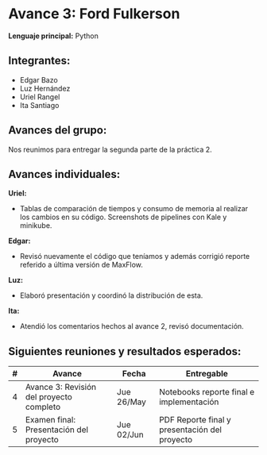 # Avance 3:  Ford Fulkerson


**Lenguaje principal:**  Python


## Integrantes:
* Edgar Bazo
* Luz Hernández
* Uriel Rangel
* Ita Santiago

## Avances del grupo:

Nos reunimos para entregar la segunda parte de la práctica 2.

## Avances individuales:

**Uriel:**
* Tablas de comparación de tiempos y consumo de memoria al realizar los cambios en su código. Screenshots de pipelines con Kale y minikube.

**Edgar:**
* Revisó nuevamente el código que teníamos y además corrigió reporte referido a última versión de MaxFlow.

**Luz:**
* Elaboró presentación y coordinó la distribución de esta.

**Ita:**
* Atendió los comentarios hechos al avance 2, revisó documentación.

## Siguientes reuniones y resultados esperados:

| # | Avance                                      | Fecha         | Entregable                       |
|---|-------------------------------------------------------------|------------------|------------------------|
| 4 | Avance 3: Revisión del proyecto completo    | Jue 26/May    | Notebooks reporte final e implementación  |
| 5 | Examen final:  Presentación del proyecto    | Jue 02/Jun    | PDF Reporte final y presentación del proyecto|
